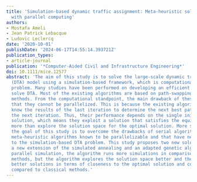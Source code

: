 ```yaml
---
title: 'Simulation-based dynamic traffic assignment: Meta-heuristic solution methods
  with parallel computing'
authors:
- Mostafa Ameli
- Jean Patrick Lebacque
- Ludovic Leclercq
date: '2020-10-01'
publishDate: '2024-06-17T14:55:14.393721Z'
publication_types:
- article-journal
publication: '*Computer-Aided Civil and Infrastructure Engineering*'
doi: 10.1111/mice.12577
abstract: 'The aim of this study is to solve the large-scale dynamic traffic assignment
  (DTA) model using a simulation-based framework, which is computationally a challenging
  problem. Many studies have been performed on developing an efficient algorithm to
  solve DTA. Most of the existing algorithms are based on path-swapping descent direction
  methods. From the computational standpoint, the main drawback of these methods is
  that they cannot be parallelized. This is because the existing algorithms need to
  know the results of the last iteration to determine the next best path flow for
  the next iteration. Thus, their performance depends on the single initial or intermediate
  solution, which means they exploit a solution that satisfies the equilibrium conditions
  more than explore the solution space for the optimal solution. More specifically,
  the goal of this study is to overcome the drawbacks of serial algorithms by using
  meta-heuristic algorithms known to be parallelizable and that have never been applied
  to the simulation-based DTA problem. This study proposes two new solution methods:
  a new extension of the simulated annealing and an adapted genetic algorithm. With
  parallel simulation, the algorithm runs more simulations in comparison with existing
  methods, but the algorithm explores the solution space better and therefore obtains
  better solutions in terms of closeness to the optimal solution and computation time
  compared to classical methods.'
---
```

